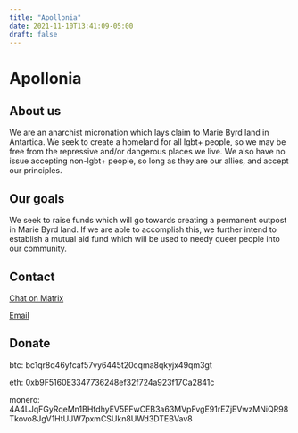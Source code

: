 ```yaml
---
title: "Apollonia"
date: 2021-11-10T13:41:09-05:00
draft: false
---
```


# Apollonia
## About us
We are an anarchist micronation which lays claim to Marie Byrd land in Antartica. 
We seek to create a homeland for all lgbt+ people, so we may be free from the repressive and/or dangerous places we live.
We also have no issue accepting non-lgbt+ people, so long as they are our allies, and accept our principles.

## Our goals
We seek to raise funds which will go towards creating a permanent outpost in Marie Byrd land.
If we are able to accomplish this, we further intend to establish a mutual aid fund which will be used to needy queer people into our community. 

## Contact
[Chat on Matrix](https://matrix.to/#/#apollonia:matrix.org)

[Email](mailto:apollonialand@tutanota.com)

## Donate
btc: bc1qr8q46yfcaf57vy6445t20cqma8qkyjx49qm3gt

eth: 0xb9F5160E3347736248ef32f724a923f17Ca2841c

monero: 4A4LJqFGyRqeMn1BHfdhyEV5EFwCEB3a63MVpFvgE91rEZjEVwzMNiQR98Tkovo8JgV1HtUJW7pxmCSUkn8UWd3DTEBVav8
